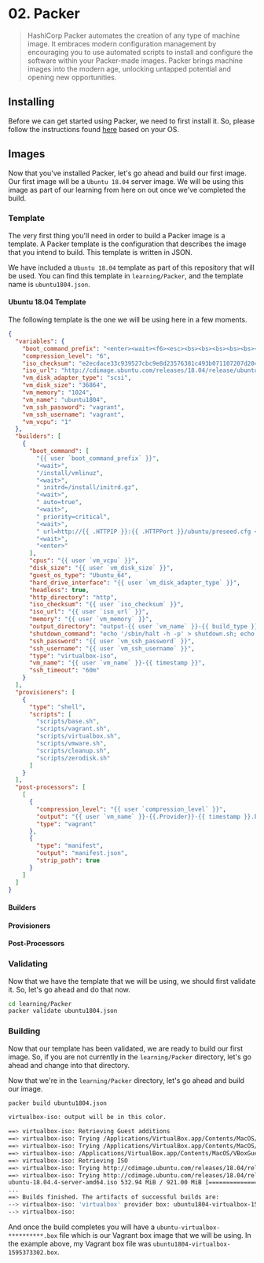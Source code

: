 # 02. Packer

> HashiCorp Packer automates the creation of any type of machine image. It embraces modern configuration management by encouraging you to use automated scripts to install and configure the software within your Packer-made images. Packer brings machine images into the modern age, unlocking untapped potential and opening new opportunities.

## Installing

Before we can get started using Packer, we need to first install it. So, please
follow the instructions found [here](https://www.packer.io/downloads) based on
your OS.

## Images

Now that you've installed Packer, let's go ahead and build our first image. Our
first image will be a `Ubuntu 18.04` server image. We will be using this image
as part of our learning from here on out once we've completed the build.

### Template

The very first thing you'll need in order to build a Packer image is a template.
A Packer template is the configuration that describes the image that you intend
to build. This template is written in JSON.

We have included a `Ubuntu 18.04` template as part of this repository that will
be used. You can find this template in `learning/Packer`, and the template name
is `ubuntu1804.json`.

#### Ubuntu 18.04 Template

The following template is the one we will be using here in a few moments.

```json
{
  "variables": {
    "boot_command_prefix": "<enter><wait><f6><esc><bs><bs><bs><bs><bs><bs><bs><bs><bs><bs><bs><bs><bs><bs><bs><bs><bs><bs><bs><bs><bs><bs><bs><bs><bs><bs><bs><bs><bs><bs><bs><bs><bs><bs><bs><bs><bs><bs><bs><bs><bs><bs><bs><bs><bs><bs><bs><bs><bs><bs><bs><bs><bs><bs><bs><bs><bs><bs><bs><bs><bs><bs><bs><bs><bs><bs><bs><bs><bs><bs><bs><bs><bs><bs><bs><bs><bs><bs><bs><bs><bs><bs><bs>",
    "compression_level": "6",
    "iso_checksum": "e2ecdace33c939527cbc9e8d23576381c493b071107207d2040af72595f8990b",
    "iso_url": "http://cdimage.ubuntu.com/releases/18.04/release/ubuntu-18.04.4-server-amd64.iso",
    "vm_disk_adapter_type": "scsi",
    "vm_disk_size": "36864",
    "vm_memory": "1024",
    "vm_name": "ubuntu1804",
    "vm_ssh_password": "vagrant",
    "vm_ssh_username": "vagrant",
    "vm_vcpu": "1"
  },
  "builders": [
    {
      "boot_command": [
        "{{ user `boot_command_prefix` }}",
        "<wait>",
        "/install/vmlinuz",
        "<wait>",
        " initrd=/install/initrd.gz",
        "<wait>",
        " auto=true",
        "<wait>",
        " priority=critical",
        "<wait>",
        " url=http://{{ .HTTPIP }}:{{ .HTTPPort }}/ubuntu/preseed.cfg <wait>",
        "<wait>",
        "<enter>"
      ],
      "cpus": "{{ user `vm_vcpu` }}",
      "disk_size": "{{ user `vm_disk_size` }}",
      "guest_os_type": "Ubuntu_64",
      "hard_drive_interface": "{{ user `vm_disk_adapter_type` }}",
      "headless": true,
      "http_directory": "http",
      "iso_checksum": "{{ user `iso_checksum` }}",
      "iso_url": "{{ user `iso_url` }}",
      "memory": "{{ user `vm_memory` }}",
      "output_directory": "output-{{ user `vm_name` }}-{{ build_type }}-{{ timestamp }}",
      "shutdown_command": "echo '/sbin/halt -h -p' > shutdown.sh; echo 'packer'|sudo -S bash 'shutdown.sh'",
      "ssh_password": "{{ user `vm_ssh_password` }}",
      "ssh_username": "{{ user `vm_ssh_username` }}",
      "type": "virtualbox-iso",
      "vm_name": "{{ user `vm_name` }}-{{ timestamp }}",
      "ssh_timeout": "60m"
    }
  ],
  "provisioners": [
    {
      "type": "shell",
      "scripts": [
        "scripts/base.sh",
        "scripts/vagrant.sh",
        "scripts/virtualbox.sh",
        "scripts/vmware.sh",
        "scripts/cleanup.sh",
        "scripts/zerodisk.sh"
      ]
    }
  ],
  "post-processors": [
    [
      {
        "compression_level": "{{ user `compression_level` }}",
        "output": "{{ user `vm_name` }}-{{.Provider}}-{{ timestamp }}.box",
        "type": "vagrant"
      },
      {
        "type": "manifest",
        "output": "manifest.json",
        "strip_path": true
      }
    ]
  ]
}
```

#### Builders

#### Provisioners

#### Post-Processors

### Validating

Now that we have the template that we will be using, we should first validate
it. So, let's go ahead and do that now.

```bash
cd learning/Packer
packer validate ubuntu1804.json
```

### Building

Now that our template has been validated, we are ready to build our first image.
So, if you are not currently in the `learning/Packer` directory, let's go ahead
and change into that directory.

Now that we're in the `learning/Packer` directory, let's go ahead and build our
image.

```bash
packer build ubuntu1804.json
```

```bash
virtualbox-iso: output will be in this color.

==> virtualbox-iso: Retrieving Guest additions
==> virtualbox-iso: Trying /Applications/VirtualBox.app/Contents/MacOS/VBoxGuestAdditions.iso
==> virtualbox-iso: Trying /Applications/VirtualBox.app/Contents/MacOS/VBoxGuestAdditions.iso
==> virtualbox-iso: /Applications/VirtualBox.app/Contents/MacOS/VBoxGuestAdditions.iso => /Applications/VirtualBox.app/Contents/MacOS/VBoxGuestAdditions.iso
==> virtualbox-iso: Retrieving ISO
==> virtualbox-iso: Trying http://cdimage.ubuntu.com/releases/18.04/release/ubuntu-18.04.4-server-amd64.iso
==> virtualbox-iso: Trying http://cdimage.ubuntu.com/releases/18.04/release/ubuntu-18.04.4-server-amd64.iso?checksum=sha256%3Ae2ecdace33c939527cbc9e8d23576381c493b071107207d2040af72595f8990b
ubuntu-18.04.4-server-amd64.iso 532.94 MiB / 921.00 MiB [=================================================>-----------------------------------]  57.86% 00m28s
...
==> Builds finished. The artifacts of successful builds are:
--> virtualbox-iso: 'virtualbox' provider box: ubuntu1804-virtualbox-1595373302.box
--> virtualbox-iso:
```

And once the build completes you will have a `ubuntu-virtualbox-**********.box`
file which is our Vagrant box image that we will be using. In the example
above, my Vagrant box file was `ubuntu1804-virtualbox-1595373302.box`.
